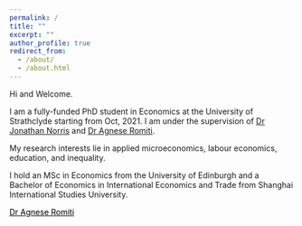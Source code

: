 ```yaml
---
permalink: /
title: ""
excerpt: ""
author_profile: true
redirect_from: 
  - /about/
  - /about.html
---
```


Hi and Welcome. 

I am a fully-funded PhD student in Economics at the University of Strathclyde starting from Oct, 2021. I am under the supervision of [Dr Jonathan Norris](https://jonathan-norris.github.io/) and [Dr Agnese Romiti](https://sites.google.com/view/agneseromiti/home).

My research interests lie in applied microeconomics, labour economics, education, and inequality. 

I hold an MSc in Economics from the University of Edinburgh and a Bachelor of Economics in International Economics and Trade from Shanghai International Studies University.


<a href="https://sites.google.com/view/agneseromiti/home" style="color: black; text-decoration: underline;text-decoration-style: dash;">Dr Agnese Romiti</a>